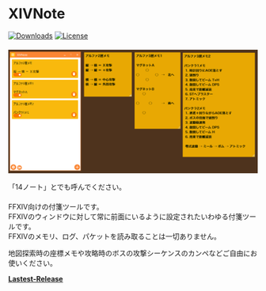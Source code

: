 # XIVNote
[![Downloads](https://img.shields.io/github/downloads/anoyetta/XIVNote/total.svg)](https://github.com/anoyetta/XIVNote/releases)
[![License](https://img.shields.io/github/license/anoyetta/XIVNote.svg)](https://github.com/anoyetta/XIVNote)  
　  
![XIVNote Overview](https://github.com/anoyetta/XIVNote/blob/master/images/XIVNote_overview.png?raw=true)
   
「14ノート」とでも呼んでください。  
　  
FFXIV向けの付箋ツールです。  
FFXIVのウィンドウに対して常に前面にいるように設定されたいわゆる付箋ツールです。  
FFXIVのメモリ、ログ、パケットを読み取ることは一切ありません。  
  
地図探索時の座標メモや攻略時のボスの攻撃シーケンスのカンペなどご自由にお使いください。  
  
**[Lastest-Release](https://github.com/anoyetta/XIVTags/releases)**
